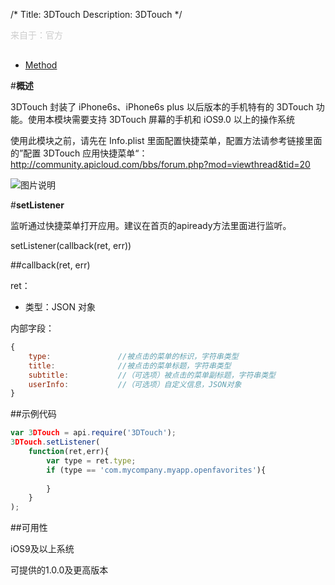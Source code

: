 /*
Title: 3DTouch
Description: 3DTouch
*/

<p style="color: #ccc; margin-bottom: 30px;">来自于：官方</p>

<ul id="tab" class="clearfix">
	<li class="active"><a href="#method-content">Method</a></li>
</ul>
<div id="method-content">

#**概述**

3DTouch 封装了 iPhone6s、iPhone6s plus 以后版本的手机特有的 3DTouch 功能。使用本模块需要支持 3DTouch 屏幕的手机和 iOS9.0 以上的操作系统

使用此模块之前，请先在 Info.plist 里面配置快捷菜单，配置方法请参考链接里面的”配置 3DTouch 应用快捷菜单“：http://community.apicloud.com/bbs/forum.php?mod=viewthread&tid=20

![图片说明](/img/docImage/3DTouch.jpg)

#**setListener**

监听通过快捷菜单打开应用。建议在首页的apiready方法里面进行监听。

setListener(callback(ret, err))

##callback(ret, err)

ret：

- 类型：JSON 对象

内部字段：

```js
{
	type:				//被点击的菜单的标识，字符串类型
	title:				//被点击的菜单标题，字符串类型
	subtitle:			//（可选项）被点击的菜单副标题，字符串类型
	userInfo:			//（可选项）自定义信息，JSON对象
}
```

##示例代码

```js
var 3DTouch = api.require('3DTouch');
3DTouch.setListener(
	function(ret,err){
		var type = ret.type;
		if (type == 'com.mycompany.myapp.openfavorites'){
		
		}
	}
);
```

##可用性

iOS9及以上系统

可提供的1.0.0及更高版本
